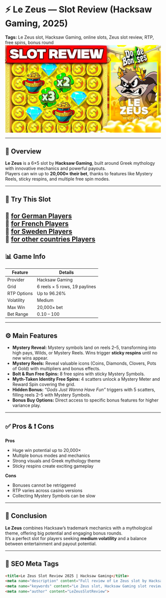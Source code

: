 # ⚡ Le Zeus — Slot Review (Hacksaw Gaming, 2025)

**Tags:** Le Zeus slot, Hacksaw Gaming, online slots, Zeus slot review, RTP, free spins, bonus round  
![Le Zeus Slot](./le-zeus-slot.png)

---

## 🎯 Overview
**Le Zeus** is a 6×5 slot by **Hacksaw Gaming**, built around Greek mythology with innovative mechanics and powerful payouts.  
Players can win up to **20,000× their bet**, thanks to features like Mystery Reels, sticky respins, and multiple free spin modes.  

---

## 🔗 Try This Slot
🎰 [for German Players ](https://k56thc2itt.com/?serial=47894&creative_id=1256&anid=SentinoDE&path=registration&retentionId=a8aecea0-2dac-41a0-82ca-59e0cf53f33f&utm_source=germany&utm_medium=Alina&utm_campaign=KingQONK&utm_term=SentinoDE) <br>
🎰 [for French Players ](https://k56thc2itt.com/?serial=47119&creative_id=1085&anid=SentinoFR&path=registration&retentionId=a8aecea0-2dac-41a0-82ca-59e0cf53f33f&utm_source=france&utm_medium=Alina&utm_campaign=KingQONK&utm_term=SentinoFR) <br>
🎰 [for Sweden Players ](https://k56thc2itt.com/?serial=53778&creative_id=1287&anid=SentinoSE&path=registration&retentionId=6ea75dae-5fbe-4550-b662-b83e4600a165&utm_source=sweden&utm_medium=Alina&utm_campaign=KingQONK&utm_term=SentinoSE) <br>
🎰 [for other countries Players ](https://k56thc2itt.com/?serial=53868&creative_id=1283&anid=SentinoFR&path=registration&retentionId=6ea75dae-5fbe-4550-b662-b83e4600a165&utm_source=france&utm_medium=Alina&utm_campaign=KingQONK&utm_term=SentinoFR) <br>
---

## 📊 Game Info

| Feature            | Details                          |
|--------------------|----------------------------------|
| Provider           | Hacksaw Gaming                   |
| Grid               | 6 reels × 5 rows, 19 paylines    |
| RTP Options        | Up to 96.26%                     |
| Volatility         | Medium                           |
| Max Win            | 20,000× bet                      |
| Bet Range          | 0.10 – 100                       |

---

## ⚙️ Main Features

- **Mystery Reveal:** Mystery symbols land on reels 2–5, transforming into high pays, Wilds, or Mystery Reels. Wins trigger **sticky respins** until no new wins appear.  
- **Mystery Reels:** Reveal valuable icons (Coins, Diamonds, Clovers, Pots of Gold) with multipliers and bonus effects.  
- **Bolt & Run Free Spins:** 8 free spins with sticky Mystery Symbols.  
- **Myth-Taken Identity Free Spins:** 4 scatters unlock a Mystery Meter and Reward Spin covering the grid.  
- **Hidden Bonus:** *“Gods Just Wanna Have Fun”* triggers with 5 scatters, filling reels 2–5 with Mystery Symbols.  
- **Bonus Buy Options:** Direct access to specific bonus features for higher variance play.  

---

## ✅ Pros & ❗ Cons

**Pros**
- Huge win potential up to 20,000×  
- Multiple bonus modes and mechanics  
- Strong visuals and Greek mythology theme  
- Sticky respins create exciting gameplay  

**Cons**
- Bonuses cannot be retriggered  
- RTP varies across casino versions  
- Collecting Mystery Symbols can be slow  

---

## 🌟 Conclusion
**Le Zeus** combines Hacksaw’s trademark mechanics with a mythological theme, offering big potential and engaging bonus rounds.  
It’s a perfect slot for players seeking **medium volatility** and a balance between entertainment and payout potential.  
  

---

## 🧠 SEO Meta Tags

```html
<title>Le Zeus Slot Review 2025 | Hacksaw Gaming</title>
<meta name="description" content="Full review of Le Zeus slot by Hacksaw Gaming (2025). RTP up to 96.26%, max win 20,000× bet, bonus features, Mystery Reels & free spins.">
<meta name="keywords" content="Le Zeus slot, Hacksaw Gaming slot review, Zeus slot, online slots, slot RTP 96.26, free spins, mystery reels, casino slots 2025">
<meta name="author" content="LeZeusSlotReview">
